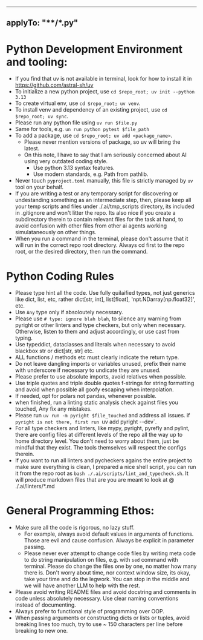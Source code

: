 
---
applyTo: "**/*.py"
---

# Python Development Environment and tooling:
* If you find that uv is not available in terminal, look for how to install it in https://github.com/astral-sh/uv
* To initialize a new python project, use `cd $repo_root; uv init --python 3.13`
* To create virtual env, use `cd $repo_root; uv venv`.
* To install venv and dependency of an existing project, use `cd $repo_root; uv sync`.
* Please run any python file using `uv run $file.py`
* Same for tools, e.g. `un run python pytest $file_path`
* To add a package, use `cd $repo_root; uv add <package_name>`.
    * Please never mention versions of package, so uv will bring the latest.
    * On this note, I have to say that I am seriously concerned about AI using very outdated coding style.
        * Use python 3.13 syntax features.
        * Use modern standards, e.g. Path from pathlib.
* Never touch `pyproject.toml` manually, this file is strictly managed by `uv` tool on your behalf.
* If you are writing a test or any temporary script for discovering or undestanding something as an intermediate step, then,
  please keep all your temp scripts and files under ./.ai/tmp_scripts directory, its included in .gitignore and won't litter the repo.
  Its also nice if you create a subdirectory therein to contain relevant files for the task at hand, to avoid confusion with other files from other ai agents working simulataneously on other things.
* When you run a command in the terminal, please don't assume that it will run in the correct repo root directory. Always cd first to the repo root, or the desired directory, then run the command.

# Python Coding Rules
* Please type hint all the code. Use fully quilaified types, not just generics like dict, list, etc, rather dict[str, int], list[float], 'npt.NDarray[np.float32]', etc.
* Use `Any` type only if absoloutely necessary.
* Please use `# type: ignore blah blah`, to silence any warning from pyright or other linters and type checkers, but only when necessary. Otherwise, listen to them and adjust accordingly, or use cast from typing.
* Use typeddict, dataclasses and literals when necessary to avoid blackbox str or dict[str, str] etc.
* ALL functions / methods etc must clearly indicate the return type.
* Do not leave dangling imports or variables unused, prefix their name with underscore if necessary to undicate they are unused.
* Please prefer to use absolute imports, avoid relatives when possible.
* Use triple quotes and triple double quotes f-strings for string formatting and avoid when possible all goofy escaping when interpolation.
* If needed, opt for polars not pandas, whenever possible.
* when finished, run a linting static analysis check against files you touched, Any fix any mistakes.
* Please run `uv run -m pyright $file_touched` and address all issues. if `pyright is not there, first run `uv add pyright --dev`.
* For all type checkers and linters, like mypy, pyright, pyrefly and pylint, there are config files at different levels of the repo all the way up to home directory level. You don't need to worry about them, just be mindful that they exist. The tools themselves will respect the configs therein.
* If you want to run all linters and pycheckers agains the entire project to make sure everything is clean, I prepared a nice shell script, you can run it from the repo root as `bash ./.ai/scripts/lint_and_typecheck.sh`. It will produce markdown files that are you are meant to look at @ ./.ai/linters/*.md

# General Programming Ethos:
* Make sure all the code is rigorous, no lazy stuff.
    * For example, always avoid default values in arguments of functions. Those are evil and cause confusion. Always be explicit in parameter passing.
    * Please never ever attempt to change code files by writing meta code to do string manipulation on files, e.g. with `sed` command with terminal. Please do change the files one by one, no matter how many there is. Don't worry about time, nor context window size, its okay, take your time and do the legwork. You can stop in the middle and we will have another LLM to help with the rest.
* Please avoid writing README files and avoid docstring and comments in code unless absolutely necessary. Use clear naming conventions instead of documenting.
* Always prefer to functional style of programming over OOP.
* When passing arguments or constructing dicts or lists or tuples, avoid breaking lines too much, try to use ~ 150 characters per line before breaking to new one.
